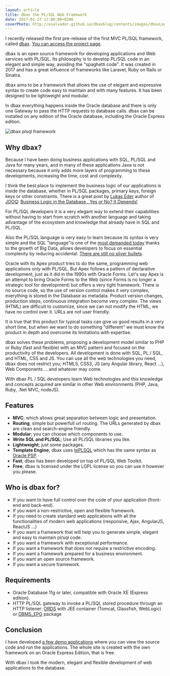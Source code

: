 ```yaml
---
layout: article
title: dbax the PL/SQL Web Framework
date: 2017-02-27 17:00:00+0200
coverPhoto: http://osalvador.github.io/dbaxblog/contents/images/dbaxLogo.png
---
```


I recently released the first pre-release of the first MVC PL/SQL framework, called [dbax](https://dbax.io). [You can access the project page](https://dbax.io).

dbax is an open source framework for developing applications and Web services with PL/SQL. Its philosophy is to develop PL/SQL code in an elegant and simple way, avoiding the "spaghetti code". It was created in 2017 and has a great influence of frameworks like Laravel, Ruby on Rails or Sinatra.

dbax aims to be a framework that allows the use of elegant and expressive syntax to create code easy to maintain and with many features. It has been designed to be lightweight and modular.

In dbax everything happens inside the Oracle database and there is only one Gateway to pass the HTTP requests to database calls. dbax can be installed on any edition of the Oracle database, including the Oracle Express edition.

![dbax plsql framework](http://osalvador.github.io/dbaxblog/contents/images/dbaxLogo.png)

## Why dbax?

Because I have been doing business applications with SQL, PL/SQL and Java for many years, and in many of these applications Java is not necessary because it only adds more layers of programming to these developments, increasing the time, cost and complexity.

I think the best place to implement the business logic of our applications is inside the database, whether in PL/SQL packages, primary keys, foreign keys or other constraints. There is a great post by [Lukas Eder](https://twitter.com/lukaseder?lang=es) author of [JOOQ](https://www.jooq.org/): [Business Logic in the Database . Yes or No? It Depends!](Http://www.vertabelo.com/blog/notes-from-the-lab/business-logic-in-the-database-yes-or-no-it-depends)

For PL/SQL developers it is a very elegant way to extend their capabilities without having to start from scratch with another language and taking advantage of the ecosystem and knowledge that already have in SQL and PL/SQL.

Also the PL/SQL language is very easy to learn because its syntax is very simple and the SQL "language"is one of the [most demanded today](http://www.codingdojo.com/blog/9-most-in-demand-programming-languages-of-2016/) thanks to the growth of Big Data, allows developers to focus on essential complexity by reducing accidental. [There are still no silver bullets](https://es.wikipedia.org/wiki/No_hay_balas_de_plata).

Oracle with its Apex product tries to do the same, programming web applications only with PL/SQL. But Apex follows a pattern of declarative development, just as it did in the 1990s with Oracle Forms. Let's say Apex is an attempt to bring Oracle Forms to the Web (since Forms is no longer a strategic tool for development) but offers a very tight framework. There is no source code, so the use of version control makes it very complex, everything is stored in the Database as metadata. Product version changes, production steps, continuous integration become very complex. The views (HTML) are difficult to customize, since we can not modify the HTML, we have no control over it. URLs are not user friendly.

It is true that this product for typical tasks can give us good results in a very short time, but when we want to do something "different" we must know the product in depth and overcome its limitations with expertise.

dbax solves these problems, proposing a development model similar to PHP or Ruby (fast and flexible) with an MVC pattern and focused on the productivity of the developers. All development is done with SQL, PL / SQL, and HTML, CSS and JS. You can use all the web technologies you need, dbax does not restrict you; HTML5, CSS3, JS (any Angular library, React ...), Web Components ... and whatever may come.

With dbax PL / SQL developers learn Web technologies and this knowledge and concepts acquired are similar in other Web environments (PHP, Java, Ruby, .Net MVC, nodeJS).


## Features

* **MVC**; which allows great separation between logic and presentation. 
* **Routing**; simple but powerfull url routing. The URLs generated by dbax are clean and search-engine friendly.
* **Modular**; you can choose which components to use.
* **Write SQL and PL/SQL**; Use all PL/SQL libraries you like.
* **Lightweight**; just some packages. 
* **Template Engine**; dbax uses [tePLSQL] which has the same syntax as [Oracle PSP].
* **Fast**; dbax has been developed on top of PL/SQL Web Toolkit.
* **Free**; dbax is licensed under the LGPL license so you can use it however you please. 

[tePLSQL]: https://github.com/osalvador/tePLSQL
[Oracle PSP]: http://docs.oracle.com/cd/E11882_01/appdev.112/e41502/adfns_psp.htm#ADFNS016


## Who is dbax for?

- If you want to have full control over the code of your application (front-end and back-end).
- If you want a non-restrictive, open and flexible framework.
- If you need to create standard web applications with all the functionalities of modern web applications (responsive, Ajax, AngularJS, ReactJS ...)
- If you want a framework that will help you to generate simple, elegant and easy to maintain pl/sql code.
- If you want a framework with exceptional performance.
- If you want a framework that does not require a restrictive encoding.
- If you want a framework prepared for a business environment.
- If you want an open source framework.
- If you want a secure framework.

## Requirements

- Oracle Database 11g or later, compatible with Oracle XE (Express edition).
- HTTP PL/SQL gateway to invoke a PL/SQL stored procedure through an HTTP listener: [ORDS] with JEE container (Tomcat, Glassfish, WebLogic) or [DBMS_EPG] package

[ORDS]: http://www.oracle.com/technetwork/developer-tools/rest-data-services/overview/index.html
[DBMS_EPG]: https://docs.oracle.com/cd/B28359_01/appdev.111/b28419/d_epg.htm

## Conclusion

I have developed [a few demo applications](http://apps.dbax.io) where you can view the source code and run the applications. The whole site is created with the own framework on an Oracle Express Edition, that is free.

With dbax I took the modern, elegant and flexible development of web applications to the database.

